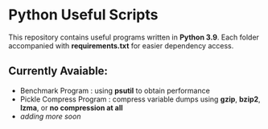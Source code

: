 # Python Useful Scripts #

This repository contains useful programs written in **Python 3.9**. Each folder accompanied with **requirements.txt** for easier dependency access.

## Currently Avaiable: ##
* Benchmark Program : using **psutil** to obtain performance
* Pickle Compress Program : compress variable dumps using **gzip**, **bzip2**, **lzma**, or **no compression at all**
* *adding more soon*
